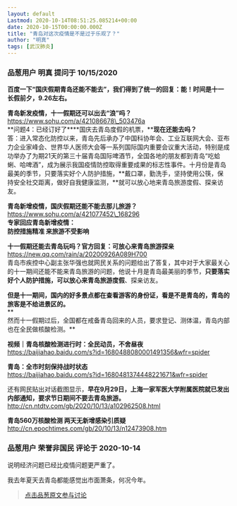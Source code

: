 ```yaml
---
layout: default
Lastmod: 2020-10-14T08:51:25.085214+00:00
date: 2020-10-15T00:00:00.000Z
title: "青岛对这次疫情是不是过于乐观了？"
author: "明真"
tags: [武汉肺炎]
---
```



### 品葱用户 **明真** 提问于 10/15/2020
    
**百度一下“国庆假期青岛还能不能去”，我们得到了统一的回复：能！时间是十一长假前夕，9.26左右。**  
  
**青岛新发疫情，十一假期还可以出去“浪”吗？**  
https://www.sohu.com/a/421086678\_503476a  
**问题4：已经订好了****国庆去青岛度假的机票，****现在还能去吗？**  
答：进入常态化防控以来，青岛先后承办了中国科协年会、工业互联网大会、亚布力企业家峰会、世界华人医师大会等一系列国际国内重要会议重大活动，特别是成功举办了为期21天的第三十届青岛国际啤酒节，全国各地的朋友都到青岛“吃蛤蜊、哈啤酒”，成为展示我国疫情防控取得重要成果的标志性事件。十月份是青岛最美的季节，只要落实好个人防护措施，**戴口罩，勤洗手，坚持使用公筷，保持安全社交距离，做好自我健康监测，**就可以放心地来青岛旅游度假、探亲访友。  
  
**青岛新增疫情，国庆假期还能不能去那儿旅游？**  
https://www.sohu.com/a/421077452\_168296  
**专家回应青岛新增疫情：**  
**防控措施精准 来旅游不受影响**  
  
**十一假期还能去青岛玩吗？官方回复：可放心来青岛旅游探亲**  
https://new.qq.com/rain/a/20200926A089H700  
青岛市疾控中心副主张华强也就网民关系的问题给出了答复，其中对于大家最关心的十一期间还能不能来青岛旅游的问题，他说十月是青岛最美丽的季节，**只要落实好个人防护措施，可以放心来青岛旅游度假**、探亲访友。  
  
**但是十一期间，国内的好多景点都在查看游客的身份证，看是不是青岛的，青岛的旅客是不给进景区的。**  
**  
然而十一假期过后，全国都在戒备青岛回来的人员，要求登记、测体温，青岛内部也在全民做核酸检测。**  
  
**视频｜青岛核酸检测进行时：全民动员，不舍昼夜**  
https://baijiahao.baidu.com/s?id=1680488080001491356&wfr=spider  
  
**青岛：全市时刻保持战时状态**  
https://baijiahao.baidu.com/s?id=1680481374448221671&wfr=spider  
  
  
还有网民贴出对话截图显示，**早在9月29日，上海一家军医大学附属医院就已发出内部通知，要求节日期间不要去青岛旅游。**  
http://cn.ntdtv.com/gb/2020/10/13/a102962508.html  
  
**青岛560万核酸检测 两天无新增感染引质疑**  
http://cn.epochtimes.com/gb/20/10/13/n12473908.htm
    
                

### 品葱用户 **荣誉非国民** 评论于 2020-10-14
        
说明经济问题已经比疫情问题更严重了。  
  
我去年夏天去青岛都能感觉出市面萧条，何况今年。
        
                





> [点击品葱原文参与讨论](https://pincong.rocks/question/32210)

